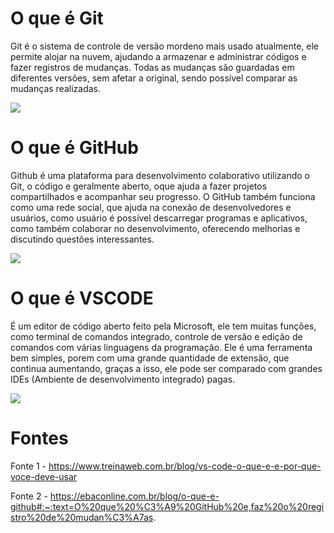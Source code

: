 # O que é Git
Git é o sistema de controle de versão mordeno mais usado atualmente, ele permite alojar na nuvem, ajudando a armazenar e administrar códigos e fazer registros de mudanças.
Todas as mudanças são guardadas em diferentes versões, sem afetar a original, sendo possível comparar as mudanças realizadas.

<img src="https://media.licdn.com/dms/image/D4D12AQFuCKCScEbmig/article-cover_image-shrink_720_1280/0/1681135229721?e=2147483647&v=beta&t=5frFPpiL6iZ24UN3EfWOkmWA-_1ONxN7RKNeVH-5Efc">

# O que é GitHub
Github é uma plataforma para desenvolvimento colaborativo utilizando o Git, o código e geralmente aberto, oque ajuda a fazer projetos compartilhados e acompanhar seu progresso.
O GitHub também funciona como uma rede social, que ajuda na conexão de desenvolvedores e usuários, como usuário é possível descarregar programas e aplicativos, como também colaborar no desenvolvimento, oferecendo melhorias e discutindo questões interessantes.

<img src="https://www.webfx.com/wp-content/uploads/2022/08/github-logo.png">

# O que é VSCODE
É um editor de código aberto feito pela Microsoft, ele tem muitas funções, como terminal de comandos integrado, controle de versão e edição de comandos com várias linguagens da programação.
Ele é uma ferramenta bem simples, porem com uma grande quantidade de extensão, que continua aumentando, graças a isso, ele pode ser comparado com grandes IDEs (Ambiente de desenvolvimento integrado) pagas.

<img src="https://encrypted-tbn0.gstatic.com/images?q=tbn:ANd9GcTPhJ97OfUjh4WXsYkvM1MbolCripsaui_taiHDwQzlcQ&s">

# Fontes
Fonte 1 - https://www.treinaweb.com.br/blog/vs-code-o-que-e-e-por-que-voce-deve-usar

Fonte 2 - https://ebaconline.com.br/blog/o-que-e-github#:~:text=O%20que%20%C3%A9%20GitHub%20e,faz%20o%20registro%20de%20mudan%C3%A7as.
